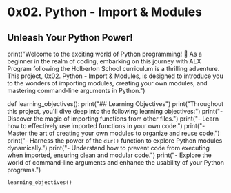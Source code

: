 # 0x02. Python - Import & Modules

## Unleash Your Python Power!

print("Welcome to the exciting world of Python programming! 🎉 As a beginner in the realm of coding, embarking on this journey with ALX Program following the Holberton School curriculum is a thrilling adventure. This project, 0x02. Python - Import & Modules, is designed to introduce you to the wonders of importing modules, creating your own modules, and mastering command-line arguments in Python.")

def learning_objectives():
	print("## Learning Objectives")
	print("Throughout this project, you'll dive deep into the following learning objectives:")
	print("- Discover the magic of importing functions from other files.")
	print("- Learn how to effectively use imported functions in your own code.")
	print("- Master the art of creating your own modules to organize and reuse code.")
	print("- Harness the power of the `dir()` function to explore Python modules dynamically.")
	print("- Understand how to prevent code from executing when imported, ensuring clean and modular code.")
	print("- Explore the world of command-line arguments and enhance the usability of your Python programs.")

	learning_objectives()

